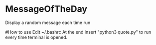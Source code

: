 # MessageOfTheDay
Display a random message each time run

#How to use
Edit ~/.bashrc
At the end insert "python3 quote.py" to run every time terminal is opened.
 
